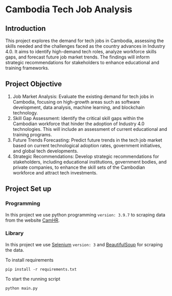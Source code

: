 # Cambodia Tech Job Analysis

## Introduction

This project explores the demand for tech jobs in Cambodia, assessing the skills needed and the challenges faced as the country advances in Industry 4.0. It aims to identify high-demand tech roles, analyze workforce skills gaps, and forecast future job market trends. The findings will inform strategic recommendations for stakeholders to enhance educational and training frameworks.


## Project Objective

1. Job Market Analysis: Evaluate the existing demand for tech jobs in Cambodia, focusing on high-growth areas such as software development, data analysis, machine learning, and blockchain technology.
2. Skill Gap Assessment: Identify the critical skill gaps within the Cambodian workforce that hinder the adoption of Industry 4.0 technologies. This will include an assessment of current educational and training programs.
3. Future Trends Forecasting: Predict future trends in the tech job market based on current technological adoption rates, government initiatives, and global tech developments.
4. Strategic Recommendations: Develop strategic recommendations for stakeholders, including educational institutions, government bodies, and private companies, to enhance the skill sets of the Cambodian workforce and attract tech investments.

## Project Set up

### Programming

In this project we use python programming `version: 3.9.7` to scraping data from the website [CamHR](https://www.camhr.com/).

### Library

In this project we use [Selenium](https://selenium-python.readthedocs.io/) `version: 3` and [BeautifulSoup](https://beautiful-soup-4.readthedocs.io/en/latest/#quick-start) for scraping the data.


To install requirements

```shell
pip install -r requirements.txt
```

To start the running script 

```shell
python main.py
```

